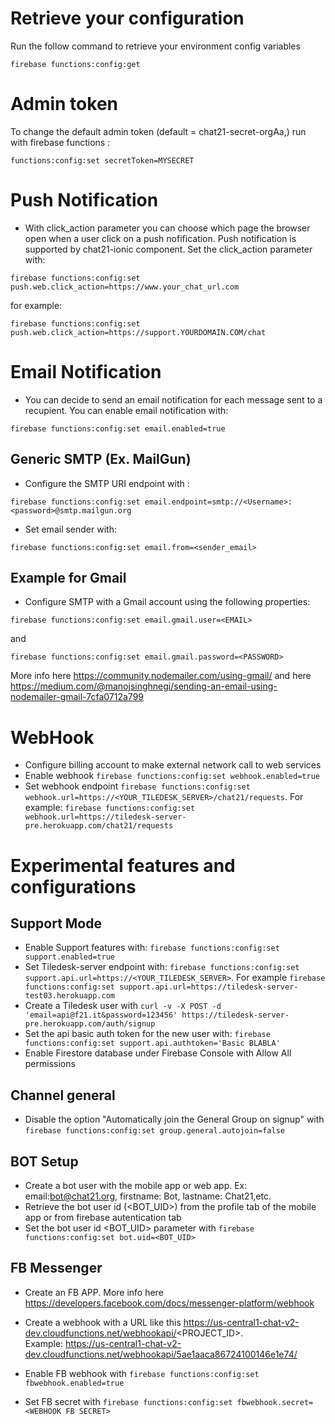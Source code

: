
# Retrieve your configuration
Run the follow command to retrieve your environment config variables 
```
firebase functions:config:get
``` 

# Admin token
To change the default admin token (default = chat21-secret-orgAa,) run with firebase functions :
```
functions:config:set secretToken=MYSECRET
```

# Push Notification
* With click_action parameter you can choose which page the browser open when a user click on a push nofification. Push notification is supported by chat21-ionic component.
Set the click_action parameter with: 
```
firebase functions:config:set push.web.click_action=https://www.your_chat_url.com
``` 
for example:  
```
firebase functions:config:set push.web.click_action=https://support.YOURDOMAIN.COM/chat
```

# Email Notification
* You can decide to send an email notification for each message sent to a recupient. 
You can enable email notification with: 
```
firebase functions:config:set email.enabled=true
```

## Generic SMTP (Ex. MailGun)
* Configure the SMTP URI endpoint with : 
```
firebase functions:config:set email.endpoint=smtp://<Username>:<password>@smtp.mailgun.org
``` 

* Set email sender with: 
```
firebase functions:config:set email.from=<sender_email>
```

## Example for Gmail
* Configure SMTP with a Gmail account using the following properties: 
```
firebase functions:config:set email.gmail.user=<EMAIL>
``` 
and 
```
firebase functions:config:set email.gmail.password=<PASSWORD>
```

More info here https://community.nodemailer.com/using-gmail/ and here https://medium.com/@manojsinghnegi/sending-an-email-using-nodemailer-gmail-7cfa0712a799

# WebHook

* Configure billing account to make external network call to web services
* Enable webhook ```firebase functions:config:set webhook.enabled=true```
* Set webhook endpoint ```firebase functions:config:set webhook.url=https://<YOUR_TILEDESK_SERVER>/chat21/requests```. 
For example: ```firebase functions:config:set webhook.url=https://tiledesk-server-pre.herokuapp.com/chat21/requests```




# Experimental features and configurations

## Support Mode
* Enable Support features with: ```firebase functions:config:set support.enabled=true```
* Set Tiledesk-server endpoint with: ```firebase functions:config:set support.api.url=https://<YOUR_TILEDESK_SERVER>```. For example 
```firebase functions:config:set support.api.url=https://tiledesk-server-test03.herokuapp.com```
* Create a Tiledesk user with ```curl -v -X POST -d 'email=api@f21.it&password=123456' https://tiledesk-server-pre.herokuapp.com/auth/signup```
* Set the api basic auth token for the new user with: ```firebase functions:config:set support.api.authtoken='Basic BLABLA'```
* Enable Firestore database under Firebase Console with Allow All permissions

## Channel general

* Disable the option "Automatically join the General Group on signup" with ```firebase functions:config:set group.general.autojoin=false```

## BOT Setup
* Create a bot user with the mobile app or web app. Ex: email:bot@chat21.org, firstname: Bot, lastname: Chat21,etc.
* Retrieve the bot user id (<BOT_UID>) from the profile tab of the mobile app or from firebase autentication tab
* Set the bot user id <BOT_UID> parameter with ```firebase functions:config:set bot.uid=<BOT_UID>```

## FB Messenger
* Create an FB APP. More info here https://developers.facebook.com/docs/messenger-platform/webhook
* Create a webhook with a URL like this https://us-central1-chat-v2-dev.cloudfunctions.net/webhookapi/<PROJECT_ID>.  
    Example: https://us-central1-chat-v2-dev.cloudfunctions.net/webhookapi/5ae1aaca86724100146e1e74/

* Enable FB webhook with ```firebase functions:config:set fbwebhook.enabled=true```
* Set FB secret with ```firebase functions:config:set fbwebhook.secret=<WEBHOOK FB SECRET>```
